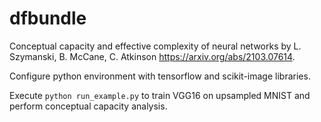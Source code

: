 # dfbundle

Conceptual capacity and effective complexity of neural networks by L. Szymanski, B. McCane, C. Atkinson https://arxiv.org/abs/2103.07614.

Configure python environment with tensorflow and scikit-image libraries.

Execute `python run_example.py` to train VGG16 on upsampled MNIST and perform conceptual capacity analysis.  
